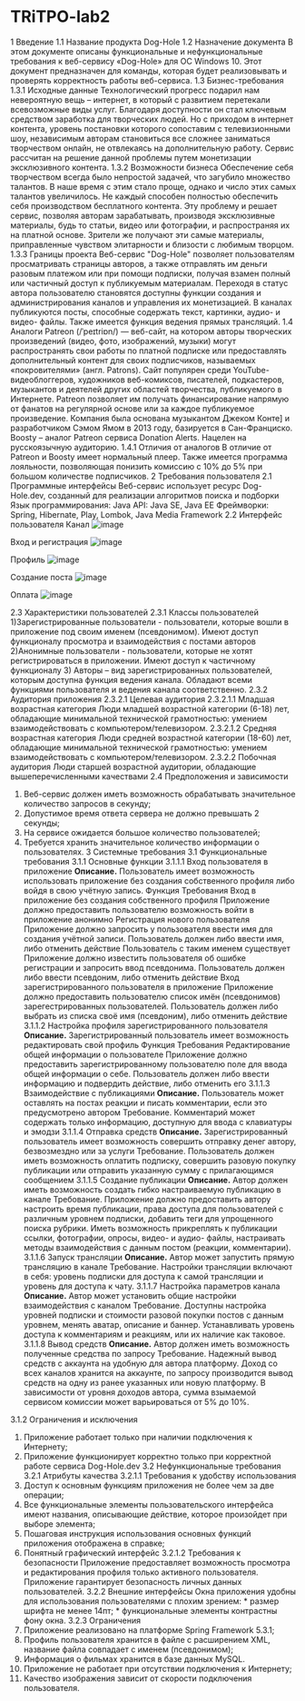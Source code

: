 # TRiTPO-lab2
1 Введение
1.1 Название продукта
Dog-Hole
1.2 Назначение документа
В этом документе описаны функциональные и нефункциональные требования к веб-сервису «Dog-Hole» для ОС Windows 10. Этот документ предназначен для команды, которая будет реализовывать и проверять корректность работы веб-сервиса.
1.3 Бизнес-требования
1.3.1 Исходные данные
Технологический прогресс подарил нам невероятную вещь – интернет, в который с развитием перетекали всевозможные виды услуг. Благодаря доступности он стал ключевым средством заработка для творческих людей. Но с приходом в интернет контента, уровень постановки которого сопоставим с телевизионными шоу, независимым авторам становиться все сложнее заниматься творчеством онлайн, не отвлекаясь на дополнительную работу. Сервис рассчитан на решение данной проблемы путем монетизации эксклюзивного контента.
1.3.2 Возможности бизнеса
Обеспечение себя творчеством всегда было непростой задачей, что загубило множество талантов. В наше время с этим стало проще, однако и число этих самых талантов увеличилось. Не каждый способен полностью обеспечить себя производством бесплатного контента. Эту проблему и решает сервис, позволяя авторам зарабатывать, производя эксклюзивные материалы, будь то статьи, видео или фотографии, и распространяя их на платной основе. Зрители же получают эти самые материалы, приправленные чувством элитарности и близости с любимым творцом.
1.3.3 Границы проекта
Веб-сервис "Dog-Hole" позволяет пользователям просматривать страницы авторов, а также отправлять им деньги разовым платежом или при помощи подписки, получая взамен полный или частичный доступ к публикуемым материалам. Переходя в статус автора пользователю становятся доступны функции создания и администрирования каналов и управления их монетизацией. В каналах публикуются посты, способные содержать текст, картинки, аудио- и видео- файлы. Также имеется функция ведения прямых трансляций.
1.4 Аналоги
Patreon (/ˈpeɪtriɒn/) — веб-сайт, на котором авторы творческих произведений (видео, фото, изображений, музыки) могут распространять свои работы по платной подписке или предоставлять дополнительный контент для своих подписчиков, называемых «покровителями» (англ. Patrons).
Сайт популярен среди YouTube-видеоблоггеров, художников веб-комиксов, писателей, подкастеров, музыкантов и деятелей других областей творчества, публикуемого в Интернете. Patreon позволяет им получать финансирование напрямую от фанатов на регулярной основе или за каждое публикуемое произведение. Компания была основана музыкантом Джеком Конте] и разработчиком Сэмом Ямом в 2013 году, базируется в Сан-Франциско.
Boosty – аналог Patreon сервиса Donation Alerts. Нацелен на русскоязычную аудиторию.
1.4.1 Отличия от аналогов
В отличие от Patreon и Boosty имеет нормальный плеер. Также имеется программа лояльности, позволяющая понизить комиссию с 10% до 5% при большом количестве подписчиков.
2 Требования пользователя
2.1 Программные интерфейсы
Веб-сервис использует ресурс Dog-Hole.dev, созданный для реализации алгоритмов поиска и подборки Язык программирования: Java API: Java SE, Java EE Фреймворки: Spring, Hibernate, Play, Lombok, Java Media Framework
2.2 Интерфейс пользователя
Канал
![image](https://user-images.githubusercontent.com/100530460/200387917-d2e6d73a-06c8-49e0-ad48-fc57f5aff004.png)

Вход и регистрация
![image](https://user-images.githubusercontent.com/100530460/200387869-37d103d8-7117-4923-9c74-da6fa3c687c6.png)

Профиль
![image](https://user-images.githubusercontent.com/100530460/200387825-9391ff83-f17a-4b9f-9ff7-4ab7c089dd60.png)

Создание поста 
![image](https://user-images.githubusercontent.com/100530460/200387748-4ff38930-d84f-4163-93b0-c6b11f2c999f.png)

Оплата
![image](https://user-images.githubusercontent.com/100530460/200387793-f1fcf85d-76b0-44ad-a40d-7b1675def42b.png)

2.3 Характеристики пользователей
2.3.1 Классы пользователей
1)Зарегистрированные пользователи - пользователи, которые вошли в приложение под своим именем (псевдонимом). Имеют доступ функционалу просмотра и взаимодействия с постами авторов
2)Анонимные пользователи - пользователи, которые не хотят регистрироваться в приложении. Имеют доступ к частичному функционалу
3) Авторы – вид зарегистрированных пользователей, которым доступна функция ведения канала. Обладают всеми функциями пользователя и ведения канала соответственно.
2.3.2 Аудитория приложения
2.3.2.1 Целевая аудитория
2.3.2.1.1 Младшая возрастная категория
Люди младшей возрастной категории (6-18) лет, обладающие минимальной технической грамотностью: умением взаимодействовать с компьютером/телевизором.
2.3.2.1.2 Средняя возрастная категория
Люди средней возрастной категории (18-60) лет, обладающие минимальной технической грамотностью: умением взаимодействовать с компьютером/телевизором.
2.3.2.2 Побочная аудитория
Люди старшей возрастной аудитории, обладающие вышеперечисленными качествами
2.4 Предположения и зависимости
1. Веб-сервис должен иметь возможность обрабатывать значительное количество запросов в секунду;
2. Допустимое время ответа сервера не должно превышать 2 секунды; 
3. На сервисе ожидается большое количество пользователей; 
4. Требуется хранить значительное количество информации о пользователях.
3 Cистемные требования
3.1 Функциональные требования
3.1.1 Основные функции
3.1.1.1 Вход пользователя в приложение
**Описание.** Пользователь имеет возможность использовать приложение без создания собственного профиля либо войдя в свою учётную запись.
Функция	Требования
Вход в приложение без создания собственного профиля	Приложение должно предоставить пользователю возможность войти в приложение анонимно
Регистрация нового пользователя	Приложение должно запросить у пользователя ввести имя для создания учётной записи. Пользователь должен либо ввести имя, либо отменить действие
Пользователь с таким именем существует	Приложение должно известить пользователя об ошибке регистрации и запросить ввод псевдонима. Пользователь должен либо ввести псевдоним, либо отменить действие
Вход зарегистрированного пользователя в приложение	Приложение должно предоставить пользователю список имён (псевдонимов) зарегестрированных пользователей. Пользователь должен либо выбрать из списка своё имя (псевдоним), либо отменить действие
3.1.1.2 Настройка профиля зарегистрированного пользователя
**Описание.** Зарегистрированный пользователь имеет возможность редактировать свой профиль
Функция	Требования
Редактирование общей информации о пользователе	Приложение должно предоставить зарегистрированному пользователю поле для ввода общей информации о себе. Пользователь должен либо ввести информацию и подвердить действие, либо отменить его
3.1.1.3 Взаимодействие с публикациями
**Описание.** Пользователь может оставлять на постах реакции и писать комментарии, если это предусмотрено автором
Требование.  Комментарий может содержать только информацию, доступную для ввода с клавиатуры и эмодзи
3.1.1.4 Отправка средств
**Описание.** Зарегистрированный пользователь имеет возможность совершить отправку денег автору, безвозмездно или за услуги
Требование. Пользователь должен иметь возможность оплатить подписку, совершить разовую покупку публикации или отправить указанную сумму с прилагающимся сообщением
3.1.1.5 Создание публикации
**Описание.** Автор должен иметь возможность создать гибко настраиваемую публикацию в канале
Требование. Приложение должно предоставить автору настроить время публикации, права доступа для пользователей с различным уровнем подписки, добавить теги для упрощенного поиска рубрики. Иметь возможность прикреплять к публикации ссылки, фотографии, опросы, видео- и аудио- файлы, настраивать методы взаимодействия с данным постом (реакции, комментарии).
3.1.1.6 Запуск трансляции
**Описание.** Автор может запустить прямую трансляцию в канале
Требование. Настройки трансляции включают в себя: уровень подписки для доступа к самой трансляции и уровень для доступа к чату.
3.1.1.7 Настройка параметров канала
**Описание.** Автор может установить общие настройки взаимодействия с каналом
Требование. Доступны настройка уровней подписки и стоимости разовой покупки постов с данным уровнем, менять аватар, описание и баннер. Устанавливать уровень доступа к комментариям и реакциям, или их наличие как таковое.
3.1.1.8 Вывод средств
**Описание.** Автор должен иметь возможность полученные средства по запросу
Требование. Надежный вывод средств с аккаунта на удобную для автора платформу. Доход со всех каналов хранится на аккаунте, по запросу производится вывод средств на одну из ранее указанных или новую платформу. В зависимости от уровня доходов автора, сумма взымаемой сервисом комиссии может варьироваться от 5% до 10%. 

3.1.2 Ограничения и исключения
1. Приложение работает только при наличии подключения к Интернету; 
2. Приложение функционирует корректно только при корректной работе сервиса Dog-Hole.dev
3.2 Нефункциональные требования
3.2.1 Атрибуты качества
3.2.1.1 Требования к удобству использования
1. Доступ к основным функциям приложения не более чем за две операции; 
2. Все функциональные элементы пользовательского интерфейса имеют названия, описывающие действие, которое произойдет при выборе элемента; 
3. Пошаговая инструкция использования основных функций приложения отображена в справке; 
4. Понятный графический интерфейс
3.2.1.2 Требования к безопасности
Приложение предоставляет возможность просмотра и редактирования профиля только активного пользователя. Приложение гарантирует безопасность личных данных пользователей.
3.2.2 Внешние интерфейсы
Окна приложения удобны для использования пользователями с плохим зрением: * размер шрифта не менее 14пт; * функциональные элементы контрастны фону окна.
3.2.3 Ограничения
1. Приложение реализовано на платформе Spring Framework 5.3.1; 
2. Профиль пользователя хранится в файле с расширением XML, название файла совпадает с именем (псевдонимом); 
3. Информация о фильмах хранится в базе данных MySQL. 
4. Приложение не работает при отсутствии подключения к Интернету; 
5. Качество изображения зависит от скорости подключения пользователя.
